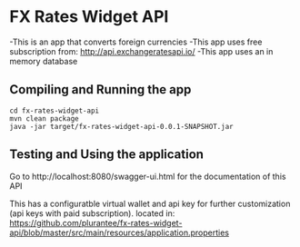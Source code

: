 # FX Rates Widget API
-This is an app that converts foreign currencies
-This app uses free subscription from: http://api.exchangeratesapi.io/
-This app uses an in memory database

## Compiling and Running the app
```
cd fx-rates-widget-api
mvn clean package
java -jar target/fx-rates-widget-api-0.0.1-SNAPSHOT.jar
```

## Testing and Using the application

Go to http://localhost:8080/swagger-ui.html for the documentation of this API

This has a configuratble virtual wallet and api key for further customization (api keys with paid subscription). located in:
https://github.com/plurantee/fx-rates-widget-api/blob/master/src/main/resources/application.properties




